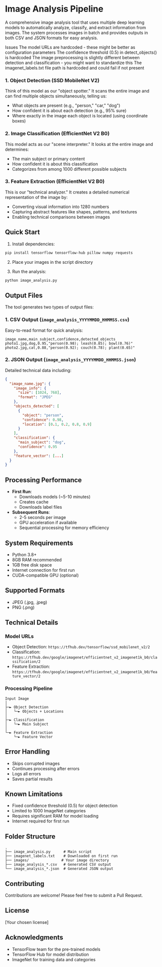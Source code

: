 # Image Analysis Pipeline

A comprehensive image analysis tool that uses multiple deep learning models to automatically analyze, classify, and extract information from images. The system processes images in batch and provides outputs in both CSV and JSON formats for easy analysis.

Issues
The model URLs are hardcoded - these might be better as configuration parameters
The confidence threshold (0.5) in detect_objects() is hardcoded 
The image preprocessing is slightly different between detection and classification - you might want to standardize this
The imagenet_labels.txt file path is hardcoded and could fail if not present

### 1. Object Detection (SSD MobileNet V2)
Think of this model as our "object spotter." It scans the entire image and can find multiple objects simultaneously, telling us:
- What objects are present (e.g., "person," "car," "dog")
- How confident it is about each detection (e.g., 95% sure)
- Where exactly in the image each object is located (using coordinate boxes)

### 2. Image Classification (EfficientNet V2 B0)
This model acts as our "scene interpreter." It looks at the entire image and determines:
- The main subject or primary content
- How confident it is about this classification
- Categorizes from among 1000 different possible subjects

### 3. Feature Extraction (EfficientNet V2 B0)
This is our "technical analyzer." It creates a detailed numerical representation of the image by:
- Converting visual information into 1280 numbers
- Capturing abstract features like shapes, patterns, and textures
- Enabling technical comparisons between images

## Quick Start

1. Install dependencies:
```bash
pip install tensorflow tensorflow-hub pillow numpy requests
```

2. Place your images in the script directory

3. Run the analysis:
```bash
python image_analysis.py
```

## Output Files

The tool generates two types of output files:

### 1. CSV Output (`image_analysis_YYYYMMDD_HHMMSS.csv`)
Easy-to-read format for quick analysis:
```csv
image_name,main_subject,confidence,detected_objects
photo1.jpg,dog,0.95,"person(0.98); leash(0.85); bowl(0.76)"
photo2.jpg,cat,0.88,"person(0.92); couch(0.78); plant(0.65)"
```

### 2. JSON Output (`image_analysis_YYYYMMDD_HHMMSS.json`)
Detailed technical data including:
```json
{
  "image_name.jpg": {
    "image_info": {
      "size": [1024, 768],
      "format": "JPEG"
    },
    "objects_detected": [
      {
        "object": "person",
        "confidence": 0.98,
        "location": [0.1, 0.2, 0.8, 0.9]
      }
    ],
    "classification": {
      "main_subject": "dog",
      "confidence": 0.95
    },
    "feature_vector": [...]
  }
}
```

## Processing Performance

- **First Run**: 
  - Downloads models (~5-10 minutes)
  - Creates cache
  - Downloads label files
- **Subsequent Runs**: 
  - 2-5 seconds per image
  - GPU acceleration if available
  - Sequential processing for memory efficiency

## System Requirements

- Python 3.8+
- 8GB RAM recommended
- 1GB free disk space
- Internet connection for first run
- CUDA-compatible GPU (optional)

## Supported Formats

- JPEG (.jpg, .jpeg)
- PNG (.png)

## Technical Details

### Model URLs
- Object Detection: `https://tfhub.dev/tensorflow/ssd_mobilenet_v2/2`
- Classification: `https://tfhub.dev/google/imagenet/efficientnet_v2_imagenet1k_b0/classification/2`
- Feature Extraction: `https://tfhub.dev/google/imagenet/efficientnet_v2_imagenet1k_b0/feature_vector/2`

### Processing Pipeline
```
Input Image
│
├─► Object Detection
│   └─► Objects + Locations
│
├─► Classification
│   └─► Main Subject
│
└─► Feature Extraction
    └─► Feature Vector
```

## Error Handling

- Skips corrupted images
- Continues processing after errors
- Logs all errors
- Saves partial results

## Known Limitations

- Fixed confidence threshold (0.5) for object detection
- Limited to 1000 ImageNet categories
- Requires significant RAM for model loading
- Internet required for first run

## Folder Structure
```
.
├── image_analysis.py      # Main script
├── imagenet_labels.txt    # Downloaded on first run
├── images/               # Your image directory
├── image_analysis_*.csv   # Generated CSV output
└── image_analysis_*.json  # Generated JSON output
```

## Contributing

Contributions are welcome! Please feel free to submit a Pull Request.

## License

[Your chosen license]

## Acknowledgments

- TensorFlow team for the pre-trained models
- TensorFlow Hub for model distribution
- ImageNet for training data and categories
